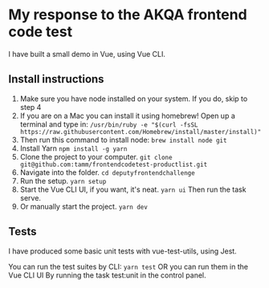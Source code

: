 # My response to the AKQA frontend code test
I have built a small demo in Vue, using Vue CLI.

## Install instructions
1. Make sure you have node installed on your system. If you do, skip to step 4
2. If you are on a Mac you can install it using homebrew!
  Open up a terminal and type in:
  `/usr/bin/ruby -e "$(curl -fsSL https://raw.githubusercontent.com/Homebrew/install/master/install)"`
3. Then run this command to install node:
  `brew install node git`
4. Install Yarn
  `npm install -g yarn`
5. Clone the project to your computer.
  `git clone git@github.com:tamm/frontendcodetest-productlist.git`
6. Navigate into the folder.
  `cd deputyfrontendchallenge`
7. Run the setup.
  `yarn setup`
8. Start the Vue CLI UI, if you want, it's neat.
  `yarn ui`
  Then run the task serve.
8. Or manually start the project.
  `yarn dev`

## Tests
I have produced some basic unit tests with vue-test-utils, using Jest.

You can run the test suites by CLI:
  `yarn test`
OR you can run them in the Vue CLI UI
  By running the task test:unit in the control panel.
